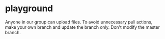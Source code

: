 playground
==========
Anyone in our group can upload files.
To avoid unnecessary pull actions, make your own branch and update the branch only.
Don't modify the master branch.
